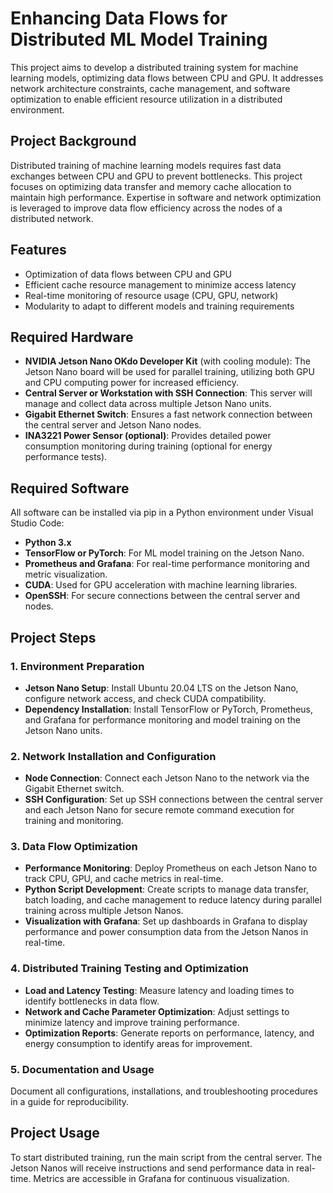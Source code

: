 # Enhancing Data Flows for Distributed ML Model Training

This project aims to develop a distributed training system for machine learning models, optimizing data flows between CPU and GPU. It addresses network architecture constraints, cache management, and software optimization to enable efficient resource utilization in a distributed environment.

## Project Background
Distributed training of machine learning models requires fast data exchanges between CPU and GPU to prevent bottlenecks. This project focuses on optimizing data transfer and memory cache allocation to maintain high performance. Expertise in software and network optimization is leveraged to improve data flow efficiency across the nodes of a distributed network.

## Features
- Optimization of data flows between CPU and GPU
- Efficient cache resource management to minimize access latency
- Real-time monitoring of resource usage (CPU, GPU, network)
- Modularity to adapt to different models and training requirements

## Required Hardware
- **NVIDIA Jetson Nano OKdo Developer Kit** (with cooling module): The Jetson Nano board will be used for parallel training, utilizing both GPU and CPU computing power for increased efficiency.
- **Central Server or Workstation with SSH Connection**: This server will manage and collect data across multiple Jetson Nano units.
- **Gigabit Ethernet Switch**: Ensures a fast network connection between the central server and Jetson Nano nodes.
- **INA3221 Power Sensor (optional)**: Provides detailed power consumption monitoring during training (optional for energy performance tests).

## Required Software
All software can be installed via pip in a Python environment under Visual Studio Code:

- **Python 3.x**
- **TensorFlow or PyTorch**: For ML model training on the Jetson Nano.
- **Prometheus and Grafana**: For real-time performance monitoring and metric visualization.
- **CUDA**: Used for GPU acceleration with machine learning libraries.
- **OpenSSH**: For secure connections between the central server and nodes.

## Project Steps

### 1. Environment Preparation
- **Jetson Nano Setup**: Install Ubuntu 20.04 LTS on the Jetson Nano, configure network access, and check CUDA compatibility.
- **Dependency Installation**: Install TensorFlow or PyTorch, Prometheus, and Grafana for performance monitoring and model training on the Jetson Nano units.

### 2. Network Installation and Configuration
- **Node Connection**: Connect each Jetson Nano to the network via the Gigabit Ethernet switch.
- **SSH Configuration**: Set up SSH connections between the central server and each Jetson Nano for secure remote command execution for training and monitoring.

### 3. Data Flow Optimization
- **Performance Monitoring**: Deploy Prometheus on each Jetson Nano to track CPU, GPU, and cache metrics in real-time.
- **Python Script Development**: Create scripts to manage data transfer, batch loading, and cache management to reduce latency during parallel training across multiple Jetson Nanos.
- **Visualization with Grafana**: Set up dashboards in Grafana to display performance and power consumption data from the Jetson Nanos in real-time.

### 4. Distributed Training Testing and Optimization
- **Load and Latency Testing**: Measure latency and loading times to identify bottlenecks in data flow.
- **Network and Cache Parameter Optimization**: Adjust settings to minimize latency and improve training performance.
- **Optimization Reports**: Generate reports on performance, latency, and energy consumption to identify areas for improvement.

### 5. Documentation and Usage
Document all configurations, installations, and troubleshooting procedures in a guide for reproducibility.

## Project Usage
To start distributed training, run the main script from the central server. The Jetson Nanos will receive instructions and send performance data in real-time. Metrics are accessible in Grafana for continuous visualization.
